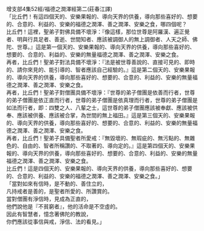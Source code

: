增支部4集52經/福德之潤澤經第二(莊春江譯)  
「比丘們！有這四個天的、安樂果報的、導向天界的供養，導向那些喜好的、想要的、合意的、利益的、安樂的福德之潤澤、善之潤澤、安樂之食，哪四個呢？  
比丘們！這裡，聖弟子對佛具備不壞淨：『像這樣，那位世尊是阿羅漢、遍正覺者、明與行具足者、善逝、世間知者、應該被調御人的無上調御者、人天之師、佛陀、世尊。』這是第一個天的、安樂果報的、導向天界的供養，導向那些喜好的、想要的、合意的、利益的、安樂的無量福德之潤澤、善之潤澤、安樂之食。  
再者，比丘們！聖弟子對法具備不壞淨：『法是被世尊善說的、直接可見的、即時的、請你來見的、能引導的、智者應該自己經驗的。』這是第二個天的、安樂果報的、導向天界的供養，導向那些喜好的、想要的、合意的、利益的、安樂的無量福德之潤澤、善之潤澤、安樂之食。  
再者，比丘們！聖弟子對僧團具備不壞淨：『世尊的弟子僧團是依善而行者，世尊的弟子僧團是依正直而行者，世尊的弟子僧團是依真理而行者，世尊的弟子僧團是如法而行者，即：四雙之人、八輩之士，這世尊的弟子僧團應該被奉獻、應該被供奉、應該被供養、應該被合掌，為世間的無上福田。』這是第三個天的、安樂果報的、導向天界的供養，導向那些喜好的、想要的、合意的、利益的、安樂的無量福德之潤澤、善之潤澤、安樂之食。  
再者，比丘們！聖弟子具備聖者所愛戒：『無毀壞的、無瑕疵的、無污點的、無雜色的、自由的、智者所稱讚的、不取著的、導向定的。』這是第四個天的、安樂果報的、導向天界的供養，導向那些喜好的、想要的、合意的、利益的、安樂的無量福德之潤澤、善之潤澤、安樂之食。  
比丘們！這是四個天的、安樂果報的、導向天界的供養，導向那些喜好的、想要的、合意的、利益的、安樂的福德之潤澤、善之潤澤、安樂之食。」  
「當對如來有信時，是不動的、善住立的，  
凡持戒者是善的，是聖者所愛的、所讚賞的。  
當對僧團有淨信時，見成為正直的，  
他們說他是『不貧窮者』，他的活命是不空虛的。  
因此有智慧者，憶念著佛陀的教說，  
你們應該從事信與戒，淨信、法的看見。」  
  
  
